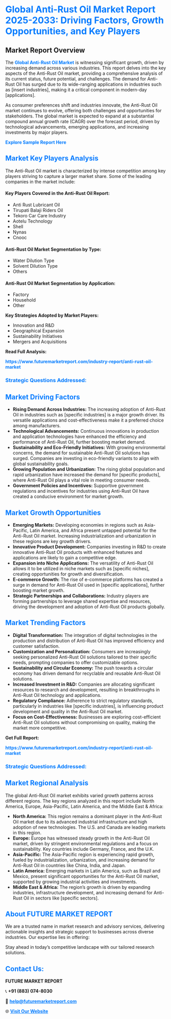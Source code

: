 <h1 style="color: #007BFF;">Global Anti-Rust Oil Market Report 2025-2033: Driving Factors, Growth Opportunities, and Key Players</h1>

<section id="overview">
<h2>Market Report Overview</h2>
<p>The <a href="https://www.futuremarketreport.com/industry-report/anti-rust-oil-market" style="color: #007BFF; text-decoration: none;"><strong>Global Anti-Rust Oil Market</strong></a> is witnessing significant growth, driven by increasing demand across various industries. This report delves into the key aspects of the Anti-Rust Oil market, providing a comprehensive analysis of its current status, future potential, and challenges. The demand for Anti-Rust Oil has surged due to its wide-ranging applications in industries such as [insert industries], making it a critical component in modern-day [applications].</p>
<p>As consumer preferences shift and industries innovate, the Anti-Rust Oil market continues to evolve, offering both challenges and opportunities for stakeholders. The global market is expected to expand at a substantial compound annual growth rate (CAGR) over the forecast period, driven by technological advancements, emerging applications, and increasing investments by major players.</p>
</section>

<section id="overview">
<p><a href="https://www.futuremarketreport.com/request-sample/reportId=85127" style="color: #007BFF; text-decoration: none;"><strong>Explore Sample Report Here</strong></a></p>
</section>

<section id="key-players">
<h2 style="color: #007BFF;">Market Key Players Analysis</h2>
<p>The Anti-Rust Oil market is characterized by intense competition among key players striving to capture a larger market share. Some of the leading companies in the market include:</p>
<h4>Key Players Covered in the Anti-Rust Oil Report:</h4>
<ul><li>Anti Rust Lubricant Oil</li><li>Tirupati Balaji Riders Oil</li><li>Tekoro Car Care Industry</li><li>Aotelu Technology</li><li>Shell</li><li>Nynas</li><li>Cnooc</li></ul>
<h4>Anti-Rust Oil Market Segmentation by Type:</h4>
<ul><li>Water Dilution Type</li><li>Solvent Dilution Type</li><li>Others</li></ul>

<h4>Anti-Rust Oil Market Segmentation by Application:</h4>
<ul><li>Factory</li><li>Household</li><li>Other</li></ul>
<p><strong>Key Strategies Adopted by Market Players:</strong></p>
<ul>
<li>Innovation and R&D</li>
<li>Geographical Expansion</li>
<li>Sustainability Initiatives</li>
<li>Mergers and Acquisitions</li>
</ul>
</section>

<section>
<p><strong>Read Full Analysis: </strong></p><a href="https://www.futuremarketreport.com/industry-report/anti-rust-oil-market" style="color: #007BFF; text-decoration: none;"><strong>https://www.futuremarketreport.com/industry-report/anti-rust-oil-market</strong></a>
<h3 style="color: #007BFF;">Strategic Questions Addressed:</h3>
</section>

<section id="driving-factors">
<h2 style="color: #007BFF;">Market Driving Factors</h2>
<ul>
<li><strong>Rising Demand Across Industries:</strong> The increasing adoption of Anti-Rust Oil in industries such as [specific industries] is a major growth driver. Its versatile applications and cost-effectiveness make it a preferred choice among manufacturers.</li>
<li><strong>Technological Advancements:</strong> Continuous innovations in production and application technologies have enhanced the efficiency and performance of Anti-Rust Oil, further boosting market demand.</li>
<li><strong>Sustainability and Eco-Friendly Initiatives:</strong> With growing environmental concerns, the demand for sustainable Anti-Rust Oil solutions has surged. Companies are investing in eco-friendly variants to align with global sustainability goals.</li>
<li><strong>Growing Population and Urbanization:</strong> The rising global population and rapid urbanization have increased the demand for [specific products], where Anti-Rust Oil plays a vital role in meeting consumer needs.</li>
<li><strong>Government Policies and Incentives:</strong> Supportive government regulations and incentives for industries using Anti-Rust Oil have created a conducive environment for market growth.</li>
</ul>
</section>

<section id="growth-opportunities">
<h2 style="color: #007BFF;">Market Growth Opportunities</h2>
<ul>
<li><strong>Emerging Markets:</strong> Developing economies in regions such as Asia-Pacific, Latin America, and Africa present untapped potential for the Anti-Rust Oil market. Increasing industrialization and urbanization in these regions are key growth drivers.</li>
<li><strong>Innovative Product Development:</strong> Companies investing in R&D to create innovative Anti-Rust Oil products with enhanced features and applications are likely to gain a competitive edge.</li>
<li><strong>Expansion into Niche Applications:</strong> The versatility of Anti-Rust Oil allows it to be utilized in niche markets such as [specific niches], creating opportunities for growth and diversification.</li>
<li><strong>E-commerce Growth:</strong> The rise of e-commerce platforms has created a surge in demand for Anti-Rust Oil used in [specific applications], further boosting market growth.</li>
<li><strong>Strategic Partnerships and Collaborations:</strong> Industry players are forming partnerships to leverage shared expertise and resources, driving the development and adoption of Anti-Rust Oil products globally.</li>
</ul>
</section>

<section id="trending-factors">
<h2 style="color: #007BFF;">Market Trending Factors</h2>
<ul>
<li><strong>Digital Transformation:</strong> The integration of digital technologies in the production and distribution of Anti-Rust Oil has improved efficiency and customer satisfaction.</li>
<li><strong>Customization and Personalization:</strong> Consumers are increasingly seeking personalized Anti-Rust Oil solutions tailored to their specific needs, prompting companies to offer customizable options.</li>
<li><strong>Sustainability and Circular Economy:</strong> The push towards a circular economy has driven demand for recyclable and reusable Anti-Rust Oil solutions.</li>
<li><strong>Increased Investment in R&D:</strong> Companies are allocating significant resources to research and development, resulting in breakthroughs in Anti-Rust Oil technology and applications.</li>
<li><strong>Regulatory Compliance:</strong> Adherence to strict regulatory standards, particularly in industries like [specific industries], is influencing product development and quality in the Anti-Rust Oil market.</li>
<li><strong>Focus on Cost-Effectiveness:</strong> Businesses are exploring cost-efficient Anti-Rust Oil solutions without compromising on quality, making the market more competitive.</li>
</ul>
</section>

<section>
<p><strong>Get Full Report: </strong></p><a href="https://www.futuremarketreport.com/industry-report/anti-rust-oil-market" style="color: #007BFF; text-decoration: none;"><strong>https://www.futuremarketreport.com/industry-report/anti-rust-oil-market</strong></a>
<h3 style="color: #007BFF;">Strategic Questions Addressed:</h3>
</section>


<section id="regional-analysis">
<h2 style="color: #007BFF;">Market Regional Analysis</h2>
<p>The global Anti-Rust Oil market exhibits varied growth patterns across different regions. The key regions analyzed in this report include North America, Europe, Asia-Pacific, Latin America, and the Middle East & Africa:</p>
<ul>
<li><strong>North America:</strong> This region remains a dominant player in the Anti-Rust Oil market due to its advanced industrial infrastructure and high adoption of new technologies. The U.S. and Canada are leading markets in this region.</li>
<li><strong>Europe:</strong> Europe has witnessed steady growth in the Anti-Rust Oil market, driven by stringent environmental regulations and a focus on sustainability. Key countries include Germany, France, and the U.K.</li>
<li><strong>Asia-Pacific:</strong> The Asia-Pacific region is experiencing rapid growth, fueled by industrialization, urbanization, and increasing demand for Anti-Rust Oil in countries like China, India, and Japan.</li>
<li><strong>Latin America:</strong> Emerging markets in Latin America, such as Brazil and Mexico, present significant opportunities for the Anti-Rust Oil market, supported by growing industrial activities and investments.</li>
<li><strong>Middle East & Africa:</strong> The region’s growth is driven by expanding industries, infrastructure development, and increasing demand for Anti-Rust Oil in sectors like [specific sectors].</li>
</ul>
</section>

<footer>
<h2 style="color: #007BFF;">About FUTURE MARKET REPORT</h2>
<p>We are a trusted name in market research and advisory services, delivering actionable insights and strategic support to businesses across diverse industries. Our expertise lies in offering:</p>

<p>Stay ahead in today’s competitive landscape with our tailored research solutions.</p>

<h2 style="color: #007BFF;">Contact Us:</h2>
<p><strong>FUTURE MARKET REPORT</strong></p>
<p>📞 <strong>+91 (883) 074-8030</strong></p>
<p>📧 <strong><a href="mailto:help@futuremarketreport.com" style="color: #007BFF;">help@futuremarketreport.com</a></strong></p>
<p>🌐 <strong><a href="https://www.futuremarketreport.com/" style="color: #007BFF;">Visit Our Website</a></strong></p>
</footer>